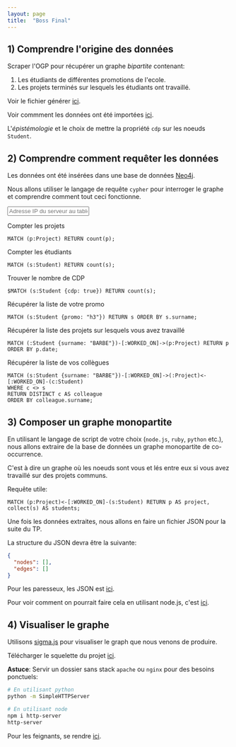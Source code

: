 ```yaml
---
layout: page
title:  "Boss Final"
---
```


## 1) Comprendre l'origine des données

Scraper l'OGP pour récupérer un graphe *bipartite* contenant:

1. Les étudiants de différentes promotions de l'ecole.
2. Les projets terminés sur lesquels les étudiants ont travaillé.

Voir le fichier générer [ici](../resources/promo.json).

Voir commment les données ont été importées [ici](https://github.com/Yomguithereal/courses/tree/gh-pages/data/2016/scripts/neo4j-import).

L'*épistémologie* et le choix de mettre la propriété `cdp` sur les noeuds `Student`.

## 2) Comprendre comment requêter les données

Les données ont été insérées dans une base de données [Neo4j](http://neo4j.com/).

Nous allons utiliser le langage de requête `cypher` pour interroger le graphe et comprendre comment tout ceci fonctionne.

<input type="text" placeholder="Adresse IP du serveur au tableau..." />

Compter les projets

```cypher
MATCH (p:Project) RETURN count(p);
```

Compter les étudiants

```cypher
MATCH (s:Student) RETURN count(s);
```

Trouver le nombre de CDP

```cypher
$MATCH (s:Student {cdp: true}) RETURN count(s);
```

Récupérer la liste de votre promo

```cypher
MATCH (s:Student {promo: "h3"}) RETURN s ORDER BY s.surname;
```

Récupérer la liste des projets sur lesquels vous avez travaillé

```cypher
MATCH (:Student {surname: "BARBE"})-[:WORKED_ON]->(p:Project) RETURN p ORDER BY p.date;
```

Récupérer la liste de vos collègues

```cypher
MATCH (s:Student {surname: "BARBE"})-[:WORKED_ON]->(:Project)<-[:WORKED_ON]-(c:Student)
WHERE c <> s
RETURN DISTINCT c AS colleague
ORDER BY colleague.surname;
```

## 3) Composer un graphe monopartite

En utilisant le langage de script de votre choix (`node.js`, `ruby`, `python` etc.), nous allons extraire de la base de données un graphe monopartite de co-occurrence.

C'est à dire un graphe où les noeuds sont vous et lés entre eux si vous avez travaillé sur des projets communs.

Requête utile:

```cypher
MATCH (p:Project)<-[:WORKED_ON]-(s:Student) RETURN p AS project, collect(s) AS students;
```

Une fois les données extraites, nous allons en faire un fichier JSON pour la suite du TP.

La structure du JSON devra être la suivante:

```json
{
  "nodes": [],
  "edges": []
}
```

Pour les paresseux, les JSON est [ici](../resources/graph.json).

Pour voir comment on pourrait faire cela en utilisant node.js, c'est [ici](https://github.com/Yomguithereal/courses/tree/gh-pages/data/2016/scripts/neo4j-export).

## 4) Visualiser le graphe

Utilisons [sigma.js](http://sigmajs.org/) pour visualiser le graph que nous venons de produire.

Télécharger le squelette du projet [ici](../resources/neo4j-viz.zip).

**Astuce**: Servir un dossier sans stack `apache` ou `nginx` pour des besoins ponctuels:

```bash
# En utilisant python
python -m SimpleHTTPServer

# En utilisant node
npm i http-server
http-server
```

Pour les feignants, se rendre [ici](../scripts/neo4j-viz/index.html).
